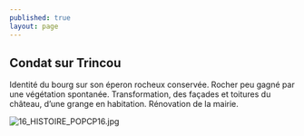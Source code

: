 ```yaml
---
published: true
layout: page
---
```

## Condat sur Trincou

Identité du bourg sur son éperon rocheux conservée. Rocher peu gagné par une végétation spontanée. Transformation, des façades et toitures du château, d’une grange en habitation. Rénovation de la mairie.

![16_HISTOIRE_POPCP16.jpg]({{site.baseurl}}/data/images/16/histoire/16_HISTOIRE_POPCP16.jpg)

